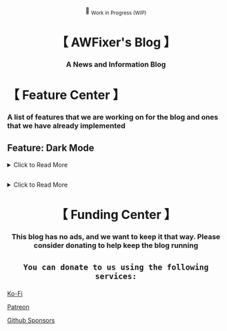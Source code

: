 <div align="center">

:construction: <sub>Work in Progress (WIP)</sub>

</div>

<div align="center">
    <h1>【 AWFixer's Blog 】</h1>
    <h3>
        A News and Information Blog
    </h3>
</div>

<div align="justified>

<p>

This blog is written in Astro and hosted on Cloudflare using Pages and Workers. It uses TinaCMS and R2 for content
management. we use Git as our SCM hosted on Github.

</p>

</div>

<h2>
  Blog Content Policy
</h2>

<details>

<summary>Click to Read More</summary>

<p>

We are not afraid of controversy, but we do not want to be a source of misinformation, That said
we are open to posts about anything as long as it is verifiable and honest. Join the Discord Server
discord.gg/awfixer to discuss any ideas you have for a blog post.

</p>

</details>

<h2>
  Blog Advertising Policy
</h2>

<details>

<summary>Click to Read More</summary>

<p>

We do not want to have any advertising on our blog. We want to keep our blog to be user and reader
funded, please consider donating on Ko-Fi, Patreon or Github. Akk of which are linked using the sponsor button
at the top of this repo

</p>

</details>

<h2>
  Blog Security Policy
</h2>

<details>

<summary>Click to Read More</summary>

<p>

we have both a security.md file in this repo and a security.txt file in the
root of our website, which is managed by cloudflare, our hosting provider.

we use Cloudflare Pages and Cloudflare Workers to host our website. We also
use the API provided by Cloudflare to manage our website. Third Party Services
that we use include Cloudflare Zaraz, Kagi, and Stripe. We also use the Cloudflare
AI Gateway to manage AI translations between hosted Workers-AI and End Users.

</p>

</details>

<h2>
  Blog Marketing Policy
</h2>

<details>

<summary>Click to Read More</summary>

<p>

We are working on a marketing policy for our blog. Please check back later.
it will have to do with email and possible social media marketing. as well
as the idea of sms marketing.

we aim to be transparent and honest with our marketing practices. and we want
to make sure that we are not spamming our readers with unwanted marketing. We
also want to respect the privacy of our readers and not share their information

</p>

</details>

<div align="center">
    <h1>【 Feature Center 】</h1>
    <h3>
        A list of features that we are working on for the blog and ones that we have already implemented
    </h3>
</div>

<h2>
    Feature: Dark Mode
</h2>

<details>

<summary>Click to Read More</summary>

<p>

This feature has been implimented

</p>

</details>

<h2>

</h2>

<details>

<summary>Click to Read More</summary>

<p>

Test

</p>

</details>

<div align="center">
    <h1>【 Funding Center 】</h1>
    <h3>
        This blog has no ads, and we want to keep it that way. Please consider donating to help keep the blog running
    </h3>
</div>

<div align="center">

<h2>

    You can donate to us using the following services:

</h2>

</div>

[Ko-Fi](https://ko-fi.com/awfixer)

[Patreon](https://patreon.com/awfixer)

[Github Sponsors](https://github.com/sponsors/awfixer)

